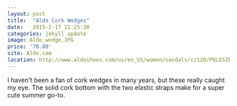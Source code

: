 ```yaml
---
layout: post
title:  "Aldo Cork Wedges"
date:   2015-2-17 21:25:30
categories: jekyll update
image: Aldo_wedge.JPG
price: '70.00'
site: Aldo.com
location: http://www.aldoshoes.com/us/en_US/women/sandals/c/120/POLESINI/p/35023106-98
---
```

I haven't been a fan of cork wedges in many years, but these really caught my eye. The solid cork bottom with the two elastic straps make for a super cute summer go-to. 
